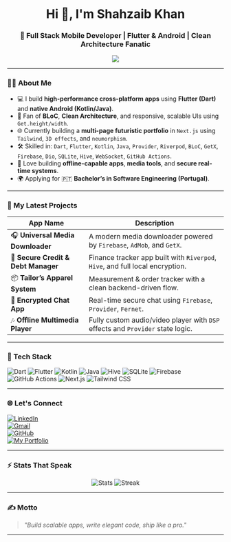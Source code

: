 <!-- GitHub Profile README for Shahzaib Khan -->

<h1 align="center">Hi 👋, I'm Shahzaib Khan</h1>
<h3 align="center">🚀 Full Stack Mobile Developer | Flutter & Android | Clean Architecture Fanatic</h3>

<div align="center">
  <img src="https://readme-typing-svg.demolab.com/?lines=Building+beautiful+UIs+with+Flutter;Writing+clean+scalable+code;Crafting+next-gen+mobile+experiences&font=Fira%20Code&center=true&width=450&height=45&pause=1000&color=7F00FF&vCenter=true&size=22" />
</div>

---

### 👨‍💻 About Me

- 💻 I build **high-performance cross-platform apps** using **Flutter (Dart)** and **native Android (Kotlin/Java)**.
- 🎯 Fan of **BLoC**, **Clean Architecture**, and responsive, scalable UIs using `Get.height/width`.
- 🌐 Currently building a **multi-page futuristic portfolio** in `Next.js` using `Tailwind`, `3D effects`, and `neumorphism`.
- 🛠️ Skilled in: `Dart`, `Flutter`, `Kotlin`, `Java`, `Provider`, `Riverpod`, `BLoC`, `GetX`, `Firebase`, `Dio`, `SQLite`, `Hive`, `WebSocket`, `GitHub Actions`.
- 📲 Love building **offline-capable apps**, **media tools**, and **secure real-time systems**.
- 🌍 Applying for 🇵🇹 **Bachelor’s in Software Engineering (Portugal)**.

---

### 📌 My Latest Projects

| App Name | Description |
|---------|-------------|
| 🎧 **Universal Media Downloader** | A modern media downloader powered by `Firebase`, `AdMob`, and `GetX`. |
| 🔐 **Secure Credit & Debt Manager** | Finance tracker app built with `Riverpod`, `Hive`, and full local encryption. |
| 📦 **Tailor’s Apparel System** | Measurement & order tracker with a clean backend-driven flow. |
| 💬 **Encrypted Chat App** | Real-time secure chat using `Firebase`, `Provider`, `Fernet`. |
| 🎶 **Offline Multimedia Player** | Fully custom audio/video player with `DSP` effects and `Provider` state logic. |

---

### 🧰 Tech Stack

![Dart](https://img.shields.io/badge/-Dart-0175C2?logo=dart&logoColor=white)
![Flutter](https://img.shields.io/badge/-Flutter-02569B?logo=flutter&logoColor=white)
![Kotlin](https://img.shields.io/badge/-Kotlin-7F52FF?logo=kotlin&logoColor=white)
![Java](https://img.shields.io/badge/-Java-007396?logo=java&logoColor=white)
![Hive](https://img.shields.io/badge/-Hive-F9DC3E?logo=hive&logoColor=black)
![SQLite](https://img.shields.io/badge/-SQLite-003B57?logo=sqlite&logoColor=white)
![Firebase](https://img.shields.io/badge/-Firebase-FFCA28?logo=firebase&logoColor=black)
![GitHub Actions](https://img.shields.io/badge/-CI/CD-2088FF?logo=githubactions&logoColor=white)
![Next.js](https://img.shields.io/badge/-Next.js-000000?logo=nextdotjs&logoColor=white)
![Tailwind CSS](https://img.shields.io/badge/-Tailwind-06B6D4?logo=tailwindcss&logoColor=white)

---

### 🌐 Let's Connect

[![LinkedIn](https://img.shields.io/badge/-LinkedIn-0077B5?logo=linkedin&logoColor=white)](https://linkedin.com/in/shahzaibkhan3356)  
[![Gmail](https://img.shields.io/badge/-Email-D14836?logo=gmail&logoColor=white)](mailto:shahzaibkhan3356@gmail.com)  
[![GitHub](https://img.shields.io/badge/-GitHub-181717?logo=github&logoColor=white)](https://github.com/shahzaibkhan3356)  
[![My Portfolio](https://img.shields.io/badge/-My%20Portfolio-7F00FF?style=flat-square&logo=vercel&logoColor=white)](https://your-futuristic-portfolio-link.vercel.app)

---

### ⚡ Stats That Speak

<p align="center">
  <img src="https://github-readme-stats.vercel.app/api?username=shahzaibkhan3356&show_icons=true&theme=radical" alt="Stats" />
  <img src="https://github-readme-streak-stats.herokuapp.com/?user=shahzaibkhan3356&theme=radical" alt="Streak" />
</p>

---

### ✍️ Motto

> *"Build scalable apps, write elegant code, ship like a pro."*

---

<!-- profile README end -->
